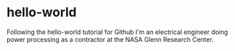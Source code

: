 # hello-world
Following the hello-world tutorial for Github
I'm an electrical engineer doing power processing as a contractor at the NASA Glenn Research Center.
